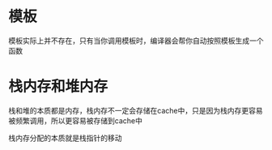 # 模板
模板实际上并不存在，只有当你调用模板时，编译器会帮你自动按照模板生成一个函数

# 栈内存和堆内存
栈和堆的本质都是内存，栈内存不一定会存储在cache中，只是因为栈内存更容易被频繁调用，所以更容易被存储到cache中

栈内存分配的本质就是栈指针的移动